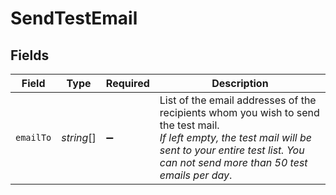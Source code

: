 # SendTestEmail


## Fields

| Field                                                                                                                                                                                                        | Type                                                                                                                                                                                                         | Required                                                                                                                                                                                                     | Description                                                                                                                                                                                                  |
| ------------------------------------------------------------------------------------------------------------------------------------------------------------------------------------------------------------ | ------------------------------------------------------------------------------------------------------------------------------------------------------------------------------------------------------------ | ------------------------------------------------------------------------------------------------------------------------------------------------------------------------------------------------------------ | ------------------------------------------------------------------------------------------------------------------------------------------------------------------------------------------------------------ |
| `emailTo`                                                                                                                                                                                                    | *string*[]                                                                                                                                                                                                   | :heavy_minus_sign:                                                                                                                                                                                           | List of the email addresses of the recipients whom you wish to send the test mail.<br/>_If left empty, the test mail will be sent to your entire test list. You can not send more than 50 test emails per day_.<br/> |